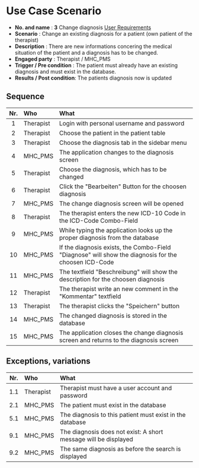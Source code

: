 # Use Case Scenario

* **No. and name**            : **3** Change diagnosis [User Requirements](https://github.com/fabaff/ch.bfh.bti7081.s2013.white/blob/master/ch.bfh.bti7081.s2013.white/doc/cs01/task04/requirements_document/requirements-document.md#3-change-diagnosis)
* **Scenario**                : Change an existing diagnosis for a patient (own patient of the therapist)
* **Description**             : There are new informations concering the medical situation of the patient and a diagnosis has to be changed.
* **Engaged party**           : Therapist / MHC_PMS
* **Trigger / Pre condition** : The patient must already have an existing diagnosis and must exist in the database. 
* **Results / Post condition**: The patients diagnosis now is updated

## Sequence

| Nr.  | Who       | What                                                                 				 				|
|:----:|:----------|:---------------------------------------------------------------------------------------------------|
| 1    |Therapist  |Login with personal username and password                             								|
| 2    |Therapist  |Choose the patient in the patient table                               								|
| 3    |Therapist  |Choose the diagnosis tab in the sidebar menu                          								|
| 4    |MHC_PMS    |The application changes to the diagnosis screen                       								|
| 5    |Therapist  |Choose the diagnosis, which has to be changed                         								|
| 6    |Therapist  |Click the "Bearbeiten" Button for the choosen diagnosis               								|
| 7    |MHC_PMS    |The change diagnosis screen will be opened                            								|
| 8    |Therapist  |The therapist enters the new ICD-10 Code in the ICD-Code Combo-Field  								|
| 9    |MHC_PMS    |While typing the application looks up the proper diagnosis from the database  						|
| 10   |MHC_PMS    |If the diagnosis exists, the Combo-Field "Diagnose" will show the diagnosis for the choosen ICD-Code|
| 11   |MHC_PMS    |The textfield "Beschreibung" will show the description for the choosen diagnosis  					|
| 12   |Therapist  |The therapist write an new comment in the "Kommentar" textfield  									|
| 13   |Therapist  |The therapist clicks the "Speichern" button															|
| 14   |MHC_PMS    |The changed diagnosis is stored in the database                                                     |
| 15   |MHC_PMS    |The application closes the change diagnosis screen and returns to the diagnosis screen              |


## Exceptions, variations

| Nr.  | Who       | What                                                                 |
|:----:|:----------|:---------------------------------------------------------------------|
| 1.1  |Therapist  |Therapist must have a user account and password    					  |
| 2.1  |MHC_PMS    |The patient must exist in the database             					  |
| 5.1  |MHC_PMS    |The diagnosis to this patient must exist in the database    		  |
| 9.1  |MHC_PMS    |The diagnosis does not exist: A short message will be displayed       |
| 9.2  |MHC_PMS    |The same diagnosis as before the search is displayed		          |
